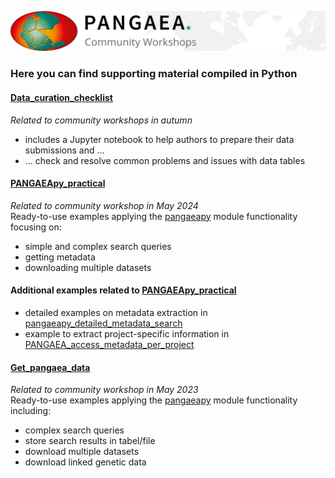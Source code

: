 ![PANGAEA Logo](../banner.png)

### Here you can find supporting material compiled in Python
#### [Data_curation_checklist](./Data_curation_checklist)
*Related to community workshops in autumn*
* includes a Jupyter notebook to help authors to prepare their data submissions and …
* … check and resolve common problems and issues with data tables
#### [PANGAEApy_practical](./PANGAEApy_practical)
*Related to community workshop in May 2024*  
Ready-to-use examples applying the [pangaeapy](https://pypi.org/project/pangaeapy/) module functionality focusing on: 
* simple and complex search queries
* getting metadata
* downloading multiple datasets
#### Additional examples related to [PANGAEApy_practical](./PANGAEApy_practical)
* detailed examples on metadata extraction in [pangaeapy_detailed_metadata_search](./PANGAEApy_practical/pangaeapy_detailed_metadata_search.ipynb)
* example to extract project-specific information in [PANGAEA_access_metadata_per_project](./PANGAEApy_practical/PANGAEA_access_metadata_per_project.ipynb)
#### [Get_pangaea_data](./Get_pangaea_data)
*Related to community workshop in May 2023*  
Ready-to-use examples applying the [pangaeapy](https://pypi.org/project/pangaeapy/) module functionality including:
* complex search queries
* store search results in tabel/file
* download multiple datasets
* download linked genetic data
